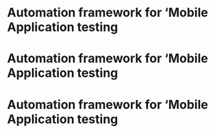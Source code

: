 # Automation framework for ‘Mobile Application testing
# Automation framework for ‘Mobile Application testing
# Automation framework for ‘Mobile Application testing
